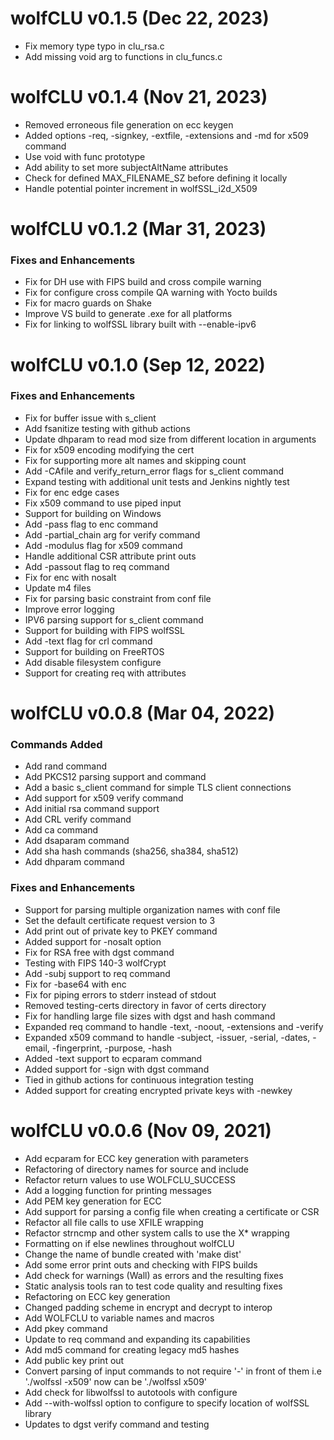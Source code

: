 # wolfCLU v0.1.5 (Dec 22, 2023)
- Fix memory type typo in clu_rsa.c
- Add missing void arg to functions in clu_funcs.c

# wolfCLU v0.1.4 (Nov 21, 2023)
- Removed erroneous file generation on ecc keygen
- Added options -req, -signkey, -extfile, -extensions and -md for x509 command
- Use void with func prototype
- Add ability to set more subjectAltName attributes
- Check for defined MAX_FILENAME_SZ before defining it locally
- Handle potential pointer increment in wolfSSL_i2d_X509


# wolfCLU v0.1.2 (Mar 31, 2023)
### Fixes and Enhancements
- Fix for DH use with FIPS build and cross compile warning
- Fix for configure cross compile QA warning with Yocto builds
- Fix for macro guards on Shake
- Improve VS build to generate .exe for all platforms
- Fix for linking to wolfSSL library built with --enable-ipv6

# wolfCLU v0.1.0 (Sep 12, 2022)
### Fixes and Enhancements
- Fix for buffer issue with s_client
- Add fsanitize testing with github actions
- Update dhparam to read mod size from different location in arguments
- Fix for x509 encoding modifying the cert
- Fix for supporting more alt names and skipping count
- Add -CAfile and verify_return_error flags for s_client command
- Expand testing with additional unit tests and Jenkins nightly test
- Fix for enc edge cases
- Fix x509 command to use piped input
- Support for building on Windows
- Add -pass flag to enc command
- Add -partial_chain arg for verify command
- Add -modulus flag for x509 command
- Handle additional CSR attribute print outs
- Add -passout flag to req command
- Fix for enc with nosalt
- Update m4 files
- Fix for parsing basic constraint from conf file
- Improve error logging
- IPV6 parsing support for s_client command
- Support for building with FIPS wolfSSL
- Add -text flag for crl command
- Support for building on FreeRTOS
- Add disable filesystem configure
- Support for creating req with attributes

# wolfCLU v0.0.8 (Mar 04, 2022)
### Commands Added
- Add rand command
- Add PKCS12 parsing support and command
- Add a basic s_client command for simple TLS client connections
- Add support for x509 verify command
- Add initial rsa command support
- Add CRL verify command
- Add ca command
- Add dsaparam command
- Add sha hash commands (sha256, sha384, sha512)
- Add dhparam command

### Fixes and Enhancements
- Support for parsing multiple organization names with conf file
- Set the default certificate request version to 3
- Add print out of private key to PKEY command
- Added support for -nosalt option
- Fix for RSA free with dgst command
- Testing with FIPS 140-3 wolfCrypt
- Add -subj support to req command
- Fix for -base64 with enc
- Fix for piping errors to stderr instead of stdout
- Removed testing-certs directory in favor of certs directory
- Fix for handling large file sizes with dgst and hash command
- Expanded req command to handle -text, -noout, -extensions and -verify
- Expanded x509 command to handle -subject, -issuer, -serial, -dates, -email, -fingerprint, -purpose, -hash
- Added -text support to ecparam command
- Added support for -sign with dgst command
- Tied in github actions for continuous integration testing
- Added support for creating encrypted private keys with -newkey


# wolfCLU v0.0.6 (Nov 09, 2021)

- Add ecparam for ECC key generation with parameters
- Refactoring of directory names for source and include
- Refactor return values to use WOLFCLU_SUCCESS
- Add a logging function for printing messages
- Add PEM key generation for ECC
- Add support for parsing a config file when creating a certificate or CSR
- Refactor all file calls to use XFILE wrapping
- Refactor strncmp and other system calls to use the X* wrapping
- Formatting on if else newlines throughout wolfCLU
- Change the name of bundle created with 'make dist'
- Add some error print outs and checking with FIPS builds
- Add check for warnings (Wall) as errors and the resulting fixes
- Static analysis tools ran to test code quality and resulting fixes
- Refactoring on ECC key generation
- Changed padding scheme in encrypt and decrypt to interop
- Add WOLFCLU to variable names and macros
- Add pkey command
- Update to req command and expanding its capabilities
- Add md5 command for creating legacy md5 hashes
- Add public key print out
- Convert parsing of input commands to not require '-' in front of them i.e './wolfssl -x509' now can be './wolfssl x509'
- Add check for libwolfssl to autotools with configure
- Add --with-wolfssl option to configure to specify location of wolfSSL library
- Updates to dgst verify command and testing
